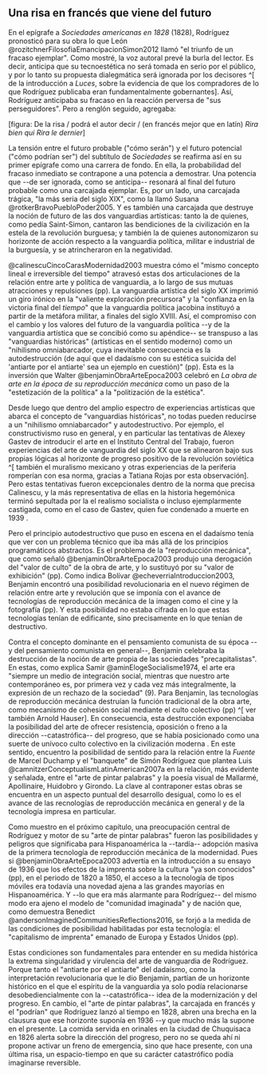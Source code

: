 ## Una risa en francés que viene del futuro

En el epígrafe a *Sociedades americanas en 1828* (1828), Rodríguez pronosticó para su obra lo que León @rozitchnerFilosofiaEmancipacionSimon2012 llamó "el triunfo de un fracaso ejemplar". Como mostré, la voz autoral prevé la burla del lector. Es decir, anticipa que su tecnoestética no será tomada en serio por el público, y por lo tanto su propuesta dialegmática será ignorada por los decisores ^[ de la introducción a *Luces*, sobre la evidencia de que los compradores de lo que Rodríguez publicaba eran fundamentalmente gobernantes]. Así, Rodríguez anticipaba su fracaso en la reacción perversa de "sus perseguidores". Pero a renglón seguido, agregaba:

[figura: De la risa / podrá el autor decir / (en francés mejor que en latín) *Rira bien qui Rira le dernier*]

La tensión entre el futuro probable ("cómo serán") y el futuro potencial ("cómo podrían ser") del subtítulo de *Sociedades* se reafirma así en su primer epígrafe como una carrera de fondo. En ella, la probabilidad del fracaso inmediato se contrapone a una potencia a demostrar. Una potencia que --de ser ignorada, como se anticipa-- resonará al final del futuro probable como una carcajada ejemplar. Es, por un lado, una carcajada trágica, "la más seria del siglo XIX", como la llamó Susana @rotkerBravoPuebloPoder2005.  Y es también una carcajada que destruye la noción de futuro de las dos vanguardias artísticas: tanto la de quienes, como pedía Saint-Simon, cantaron las bendiciones de la civilización en la estela de la revolución burguesa; y también la de quienes autonomizaron su horizonte de acción respecto a la vanguardia política, militar e industrial de la burguesía, y se atrincheraron en la negatividad.

@calinescuCincoCarasModernidad2003 muestra cómo el "mismo concepto lineal e irreversible del tiempo" atravesó estas dos articulaciones de la relación entre arte y política de vanguardia, a lo largo de sus mutuas atracciones y repulsiones (pp). La vanguardia artística del siglo XX imprimió  un giro irónico en la "valiente exploración precursora" y la "confianza en la victoria final del *tiempo*" que la vanguardia política jacobina instituyó a partir de la metáfora militar, a finales del siglo XVIII. Así, el compromiso con el cambio y los valores del futuro de la vanguardia política --y de la vanguardia artística que se concibió como su apéndice-- se transpuso a las "vanguardias históricas" (artísticas en el sentido moderno) como un "nihilismo omniabarcador, cuya inevitable consecuencia es la autodestrucción (de aquí que el dadaísmo con su estética suicida del 'antiarte por el antiarte' sea un ejemplo en cuestión)" (pp). Esta es la inversión que Walter @benjaminObraArteEpoca2003 celebró en *La obra de arte en la época de su reproducción mecánica* como un paso de la "estetización de la política" a la "politización de la estética".

Desde luego que dentro del amplio espectro de experiencias artísticas que abarca el concepto de "vanguardias históricas", no todas pueden reducirse a un "nihilismo omniabarcador" y autodestructivo. Por ejemplo, el constructivismo ruso en general, y en particular las tentativas de Alexey Gastev de introducir el arte en el Instituto Central del Trabajo, fueron experiencias del arte de vanguardia del siglo XX que se alinearon bajo sus propias lógicas al horizonte de progreso positivo de la revolución soviética  ^[ también el muralismo mexicano y otras experiencias de la periferia romperían con esa norma, gracias a Tatiana Rojas por esta observación]. Pero estas tentativas fueron excepcionales dentro de la norma que precisa Calinescu, y la más representativa de ellas en la historia hegemónica terminó sepultada por la el realismo socialista o incluso ejemplarmente castigada, como en el caso de Gastev, quien fue condenado a muerte en 1939 . 

Pero el principio autodestructivo que puso en escena en el dadaísmo tenía que ver con un problema técnico que iba más allá de los principios programáticos abstractos. Es el problema de la "reproducción mecánica", que como señaló @benjaminObraArteEpoca2003 produjo una derogación del "valor de culto" de la obra de arte, y  lo sustituyó por su "valor de exhibición" (pp). Como  indica Bolívar @echeverriaIntroduccion2003, Benjamin encontró una posibilidad revolucionaria en el nuevo régimen de relación entre arte y revolución que se imponía con el avance de tecnologías de reproducción mecánica de la imagen como el cine y la fotografía (pp). Y esta posibilidad no estaba cifrada en lo que estas tecnologías tenían de edificante, sino precisamente en lo que tenían de destructivo.

Contra el concepto dominante en el pensamiento comunista de su época --y del pensamiento comunista en general--, Benjamin celebraba la destrucción de la noción de arte propia de las sociedades "precapitalistas". En estas, como explica Samir @aminElogeSocialisme1974, el arte era "siempre un medio de integración social, mientras que nuestro arte contemporáneo es, por primera vez y cada vez más integralmente, la expresión de un rechazo de la sociedad" (9). Para Benjamin, las tecnologías de reproducción mecánica destruían la función tradicional de la obra arte, como mecanismo de cohesión social mediante el culto colectivo (pp) ^[ ver también Arnold Hauser]. En consecuencia, esta destrucción exponenciaba la posibilidad del arte de ofrecer resistencia, oposición o freno a la dirección --catastrófica-- del progreso, que se había posicionado como una suerte de unívoco culto colectivo en la civilización moderna . En este sentido, encuentro la posibilidad de sentido para la relación entre la *Fuente* de Marcel Duchamp y el "banquete" de Simón Rodríguez que plantea Luis @camnitzerConceptualismLatinAmerican2007a en la relación, más evidente y señalada, entre el "arte de pintar palabras" y la poesía visual de Mallarmé, Apollinaire, Huidobro y Girondo. La clave al contraponer estas obras se encuentra en un aspecto puntual del desarrollo desigual, como lo es el avance de las recnologías de reproducción mecánica en general y de la  tecnología impresa en particular. 

Como muestro en el próximo capítulo, una preocupación central de Rodríguez y motor de su "arte de pintar palabras" fueron las posibilidades y peligros que significaba para Hispanoamérica la --tardía-- adopción masiva de la primera tecnología de reproducción mecánica de la modernidad. Pues si @benjaminObraArteEpoca2003 advertía en la introducción a su ensayo de 1936 que los efectos de la imprenta sobre la cultura "ya son conocidos"  (pp), en el periodo de 1820 a 1850, el acceso a la tecnología de tipos móviles era todavía una novedad ajena a las grandes mayorías en Hispanoamérica. Y --lo que era más alarmante para Rodríguez-- del mismo modo era ajeno el modelo de "comunidad imaginada" y de nación que, como demuestra Benedict @andersonImaginedCommunitiesReflections2016, se forjó a la medida de las condiciones de posibilidad habilitadas por esta tecnología: el "capitalismo de imprenta" emanado de Europa y Estados Unidos (pp).

Estas condiciones son fundamentales para entender en su medida histórica la extrema singularidad y virulencia del arte de vanguardia de Rodríguez. Porque tanto el "antiarte por el antiarte" del dadaísmo, como la interpretación revolucionaria que le dio Benjamin, partían de un horizonte histórico en el que el espíritu de la vanguardia ya solo podía relacionarse desobediencialmente con la --catastrófica-- idea de la modernización y del progreso. En cambio, el "arte de pintar palabras", la carcajada en francés y el "podrían" que Rodríguez lanzó al tiempo en 1828, abren una brecha en  la clausura que ese horizonte suponía en 1936 --y que mucho más la supone en el presente. La comida servida en orinales en la ciudad de Chuquisaca en 1826 alerta sobre la dirección del progreso, pero no se queda ahí ni propone activar un freno de emergencia, sino que hace presente, con una última risa, un espacio-tiempo en que su carácter catastrófico podía imaginarse reversible.